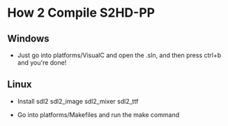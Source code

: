 # How 2 Compile S2HD-PP

## Windows

* Just go into platforms/VisualC and open the .sln, and then press ctrl+b and you're done!

## Linux

* Install sdl2 sdl2_image sdl2_mixer sdl2_ttf

* Go into platforms/Makefiles and run the make command